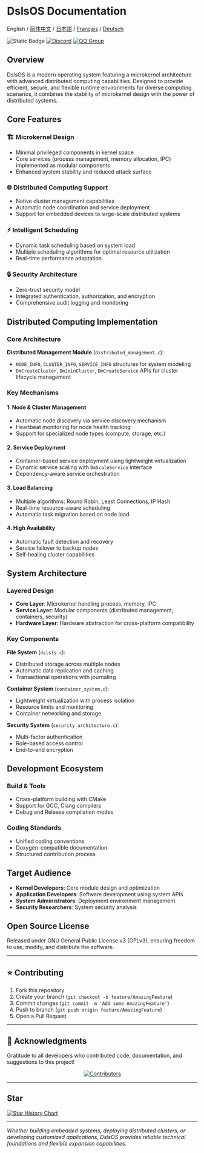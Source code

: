 ﻿# DslsOS Documentation

English / [简体中文](README_CN.md) / [日本語](README_JP.md) / [Français](README_FR.md) / [Deutsch](README_DE.md)

![Static Badge](https://img.shields.io/badge/License_GPLv3-0?logo=gnu&color=8A2BE2)
[![Discord](https://img.shields.io/discord/1423859793101328386?logo=discord&labelColor=%20%235462eb&logoColor=%20%23f5f5f5&color=%20%235462eb)](https://discord.gg/xz5pEK7XRR)
[![QQ Group](https://img.shields.io/badge/QQ%20Community-331369114-blue)](https://qm.qq.com/q/IIIVoY5m8y)

## Overview

DslsOS is a modern operating system featuring a microkernel architecture with advanced distributed computing capabilities. Designed to provide efficient, secure, and flexible runtime environments for diverse computing scenarios, it combines the stability of microkernel design with the power of distributed systems.

## Core Features

### 🏗️ Microkernel Design
- Minimal privileged components in kernel space
- Core services (process management, memory allocation, IPC) implemented as modular components
- Enhanced system stability and reduced attack surface

### 🌐 Distributed Computing Support
- Native cluster management capabilities
- Automatic node coordination and service deployment
- Support for embedded devices to large-scale distributed systems

### ⚡ Intelligent Scheduling
- Dynamic task scheduling based on system load
- Multiple scheduling algorithms for optimal resource utilization
- Real-time performance adaptation

### 🔒 Security Architecture
- Zero-trust security model
- Integrated authentication, authorization, and encryption
- Comprehensive audit logging and monitoring

## Distributed Computing Implementation

### Core Architecture

**Distributed Management Module** (`distributed_management.c`):
- `NODE_INFO`, `CLUSTER_INFO`, `SERVICE_INFO` structures for system modeling
- `DmCreateCluster`, `DmJoinCluster`, `DmCreateService` APIs for cluster lifecycle management

### Key Mechanisms

#### 1. Node & Cluster Management
- Automatic node discovery via service discovery mechanism
- Heartbeat monitoring for node health tracking
- Support for specialized node types (compute, storage, etc.)

#### 2. Service Deployment
- Container-based service deployment using lightweight virtualization
- Dynamic service scaling with `DmScaleService` interface
- Dependency-aware service orchestration

#### 3. Load Balancing
- Multiple algorithms: Round Robin, Least Connections, IP Hash
- Real-time resource-aware scheduling
- Automatic task migration based on node load

#### 4. High Availability
- Automatic fault detection and recovery
- Service failover to backup nodes
- Self-healing cluster capabilities

## System Architecture

### Layered Design
- **Core Layer**: Microkernel handling process, memory, IPC
- **Service Layer**: Modular components (distributed management, containers, security)
- **Hardware Layer**: Hardware abstraction for cross-platform compatibility

### Key Components

**File System** (`dslsfs.c`):
- Distributed storage across multiple nodes
- Automatic data replication and caching
- Transactional operations with journaling

**Container System** (`container_system.c`):
- Lightweight virtualization with process isolation
- Resource limits and monitoring
- Container networking and storage

**Security System** (`security_architecture.c`):
- Multi-factor authentication
- Role-based access control
- End-to-end encryption

## Development Ecosystem

### Build & Tools
- Cross-platform building with CMake
- Support for GCC, Clang compilers
- Debug and Release compilation modes

### Coding Standards
- Unified coding conventions
- Doxygen-compatible documentation
- Structured contribution process

## Target Audience

- **Kernel Developers**: Core module design and optimization
- **Application Developers**: Software development using system APIs
- **System Administrators**: Deployment environment management
- **Security Researchers**: System security analysis

## Open Source License

Released under GNU General Public License v3 (GPLv3), ensuring freedom to use, modify, and distribute the software.

---

## ⭐ Contributing

1. Fork this repository
2. Create your branch (`git checkout -b feature/AmazingFeature`)
3. Commit changes (`git commit -m 'Add some AmazingFeature'`)
4. Push to branch (`git push origin feature/AmazingFeature`)
5. Open a Pull Request

---

## 🌟 Acknowledgments

Gratitude to all developers who contributed code, documentation, and suggestions to this project!

<p align="center">
  <a href="https://github.com/DslsDZC/DslsOS/graphs/contributors">
    <img src="https://contrib.rocks/image?repo=DslsDZC/DslsOS" alt="Contributors">
  </a>
</p>

---

## Star

[![Star History Chart](https://api.star-history.com/svg?repos=DslsDZC/DslsOS&type=Date)](https://star-history.com/#DslsDZC/DslsOS&Date)

---

*Whether building embedded systems, deploying distributed clusters, or developing customized applications, DslsOS provides reliable technical foundations and flexible expansion capabilities.*
